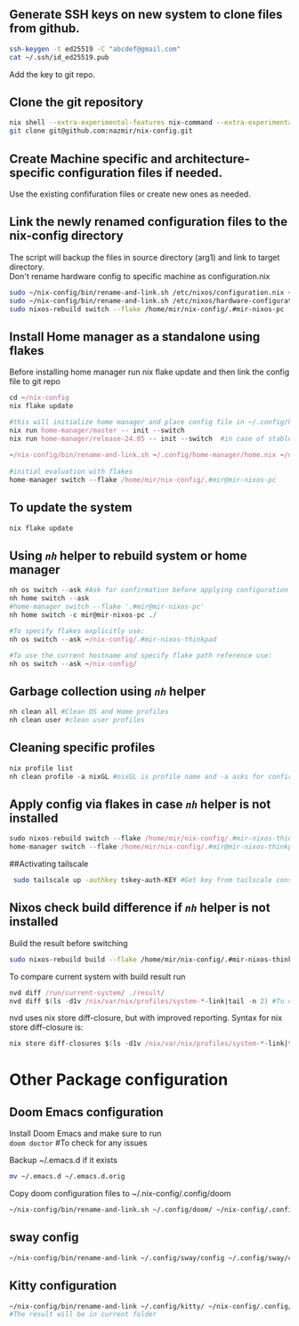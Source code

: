 ## Generate SSH keys on new system to clone files from github. 
```sh
ssh-keygen -t ed25519 -C "abcdef@gmail.com"
cat ~/.ssh/id_ed25519.pub
```
Add the key to git repo.

## Clone the git repository 
```sh
nix shell --extra-experimental-features nix-command --extra-experimental-features flakes nixpkgs#git
git clone git@github.com:nazmir/nix-config.git
```
## Create Machine specific and architecture-specific configuration files if needed.
Use the existing confifuration files or create new ones as needed.

## Link the newly renamed configuration files to the nix-config directory
The script will backup the files in source directory (arg1) and link to target directory.  
Don't rename hardware config to specific machine as configuration.nix

```sh
sudo ~/nix-config/bin/rename-and-link.sh /etc/nixos/configuration.nix ~/nix-config/nixos/hosts/pc/configuration-pc.nix
sudo ~/nix-config/bin/rename-and-link.sh /etc/nixos/hardware-configuration.nix ~/nix-config/nixos/hosts/pc/hardware-configuration.nix
sudo nixos-rebuild switch --flake /home/mir/nix-config/.#mir-nixos-pc
```

## Install Home manager as a standalone using flakes
Before installing home manager run nix flake update and then link the config file to git repo

``` nix
cd ~/nix-config
nix flake update

#this will initialize home manager and place config file in ~/.config/home-manager/home.nix 
nix run home-manager/master -- init --switch
nix run home-manager/release-24.05 -- init --switch  #in case of stable release
  
~/nix-config/bin/rename-and-link.sh ~/.config/home-manager/home.nix ~/nix-config/home-manager/hosts/home-nixos.nix  
  
#initial evaluation with flakes  
home-manager switch --flake /home/mir/nix-config/.#mir@mir-nixos-pc 
```

## To update the system
```nix 
nix flake update
```

## Using *`nh`* helper to rebuild system or home manager

``` nix
nh os switch --ask #Ask for confirmation before applying configuration
nh home switch --ask
#home-manager switch --flake '.#mir@mir-nixos-pc'
nh home switch -c mir@mir-nixos-pc ./

#To specify flakes explicitly use:
nh os switch --ask ~/nix-config/.#mir-nixos-thinkpad

#To use the current hostname and specify flake path reference use:
nh os switch --ask ~/nix-config/ 
```

## Garbage collection using *`nh`* helper

``` nix
nh clean all #Clean OS and Home profiles
nh clean user #clean user profiles
```

## Cleaning specific profiles 

``` nix
nix profile list
nh clean profile -a nixGL #nixGL is profile name and -a asks for confirmation
```

## Apply config via flakes in case *`nh`* helper is not installed
```nix
sudo nixos-rebuild switch --flake /home/mir/nix-config/.#mir-nixos-thinkpad
home-manager switch --flake /home/mir/nix-config/.#mir@mir-nixos-thinkpad
```

##Activating tailscale
```sh
 sudo tailscale up -authkey tskey-auth-KEY #Get key from tailscale console
```
 
## Nixos check build difference if *`nh`* helper is not installed
Build the result before switching  
```sh 
sudo nixos-rebuild build --flake /home/mir/nix-config/.#mir-nixos-thinkpad 
``` 

To compare current system with build result run  
```nix 
nvd diff /run/current-system/ ./result/ 
nvd diff $(ls -d1v /nix/var/nix/profiles/system-*-link|tail -n 2) #To compare result after switch
```

nvd uses nix store diff-closure, but with improved reporting. Syntax for nix store diff-closure is:  
```nix 
nix store diff-closures $(ls -d1v /nix/var/nix/profiles/system-*-link|tail -n 2)
```

# Other Package configuration

## Doom Emacs configuration
Install Doom Emacs and make sure to run  
`doom doctor` #To check for any issues

Backup ~/.emacs.d if it exists  

``` sh
mv ~/.emacs.d ~/.emacs.d.orig
```

Copy doom configuration files to ~/.nix-config/.config/doom  

```sh
~/nix-config/bin/rename-and-link.sh ~/.config/doom/ ~/nix-config/.config/doom
```

## sway config
```sh
~/nix-config/bin/rename-and-link ~/.config/sway/config ~/.config/sway/config
```
## Kitty configuration

```sh
~/nix-config/bin/rename-and-link ~/.config/kitty/ ~/nix-config/.config/kitty 
#The result will be in current folder
```

